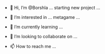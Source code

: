 - 👋 Hi, I’m @Borshla ... starting new project ...
- 👀 I’m interested in ... metagame ...


- 🌱 I’m currently learning ...
- 💞️ I’m looking to collaborate on ...
- 📫 How to reach me ...

<!---
Borshla/Borshla is a ✨ special ✨ repository because its `README.md` (this file) appears on your GitHub profile.
You can click the Preview link to take a look at your changes.
--->
